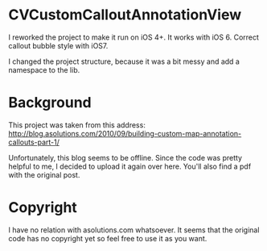 # CVCustomCalloutAnnotationView

I reworked the project to make it run on iOS 4+.
It works with iOS 6.
Correct callout bubble style with iOS7.

I changed the project structure, because it was a bit messy and add a namespace to the lib.

# Background

This project was taken from this address: http://blog.asolutions.com/2010/09/building-custom-map-annotation-callouts-part-1/

Unfortunately, this blog seems to be offline. Since the code was pretty helpful to me, I decided to upload it again over here. You'll also find a pdf with the original post.

# Copyright

I have no relation with asolutions.com whatsoever.
It seems that the original code has no copyright yet so feel free to use it as you want.